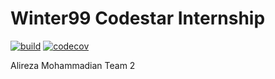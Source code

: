 # Winter99 Codestar Internship

[![build](https://github.com/Star-Academy/Winter99-Codestar-Alireza-Mohammadian/actions/workflows/buildPipeline.yml/badge.svg)](https://github.com/Star-Academy/Winter99-Codestar-Alireza-Mohammadian/actions/workflows/buildPipeline.yml)
[![codecov](https://codecov.io/gh/Star-Academy/Winter99-Codestar-Alireza-Mohammadian/branch/main/graph/badge.svg?token=XYH2GHYQO0)](https://codecov.io/gh/Star-Academy/Winter99-Codestar-Alireza-Mohammadian)

Alireza Mohammadian
Team 2

